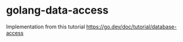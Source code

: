 # golang-data-access

Implementation from this tutorial https://go.dev/doc/tutorial/database-access
